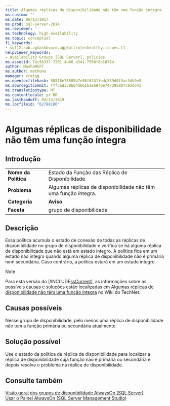 ```yaml
---
title: Algumas réplicas de disponibilidade não têm uma função íntegra | Microsoft Docs
ms.custom: ''
ms.date: 06/13/2017
ms.prod: sql-server-2014
ms.reviewer: ''
ms.technology: high-availability
ms.topic: conceptual
f1_keywords:
- sql12.swb.agdashboard.agp6allroleshealthy.issues.f1
helpviewer_keywords:
- Availability Groups [SQL Server], policies
ms.assetid: 7ec5b337-7201-4a66-a541-7560f8b18784
author: MashaMSFT
ms.author: mathoma
manager: craigg
ms.openlocfilehash: 50518e78585b7e56f62411edc539d0f9ac3db9e9
ms.sourcegitcommit: f7fced330b64d6616aeb8766747295807c92dd41
ms.translationtype: MT
ms.contentlocale: pt-BR
ms.lasthandoff: 04/23/2019
ms.locfileid: "62788180"
---
```

# <a name="some-availability-replicas-do-not-have-a-healthy-role"></a>Algumas réplicas de disponibilidade não têm uma função íntegra
    
## <a name="introduction"></a>Introdução  
  
|||  
|-|-|  
|**Nome da Política**|Estado da Função das Réplica de Disponibilidade|  
|**Problema**|Algumas réplicas de disponibilidade não têm uma função íntegra.|  
|**Categoria**|**Aviso**|  
|**Faceta**|grupo de disponibilidade|  
  
## <a name="description"></a>Descrição  
 Essa política acumula o estado de conexão de todas as réplicas de disponibilidade no grupo de disponibilidade e verifica se há alguma réplica de disponibilidade que não está em estado íntegro. A política fica em um estado não íntegro quando alguma réplica de disponibilidade não é primária nem secundária. Caso contrário, a política estará em um estado íntegro.  
  
> [!NOTE]  
>  Para esta versão do [!INCLUDE[ssCurrent](../../../includes/sscurrent-md.md)], as informações sobre as possíveis causas e soluções estão localizadas em [Algumas réplicas de disponibilidade não têm uma função íntegra](https://go.microsoft.com/fwlink/p/?LinkId=220854) no Wiki do TechNet.  
  
## <a name="possible-causes"></a>Causas possíveis  
 Nesse grupo de disponibilidade, pelo menos uma réplica de disponibilidade não tem a função primária ou secundária atualmente.  
  
## <a name="possible-solution"></a>Solução possível  
 Use o estado da política de réplica de disponibilidade para localizar a réplica de disponibilidade cuja função não é primária ou secundária e depois resolva o problema na réplica de disponibilidade.  
  
## <a name="see-also"></a>Consulte também  
 [Visão geral dos grupos de disponibilidade AlwaysOn &#40;SQL Server&#41;](overview-of-always-on-availability-groups-sql-server.md)   
 [Usar o Painel AlwaysOn &#40;SQL Server Management Studio&#41;](use-the-always-on-dashboard-sql-server-management-studio.md)  
  
  
